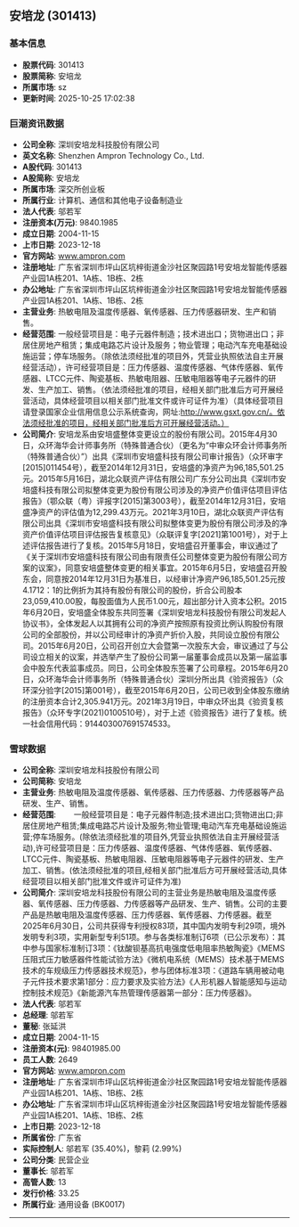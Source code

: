 ## 安培龙 (301413)

### 基本信息

- **股票代码**: 301413
- **股票简称**: 安培龙
- **所属市场**: sz
- **更新时间**: 2025-10-25 17:02:38

### 巨潮资讯数据

- **公司全称**: 深圳安培龙科技股份有限公司
- **英文名称**: Shenzhen Ampron Technology Co., Ltd.
- **A股代码**: 301413
- **A股简称**: 安培龙
- **所属市场**: 深交所创业板
- **所属行业**: 计算机、通信和其他电子设备制造业
- **法人代表**: 邬若军
- **注册资本(万元)**: 9840.1985
- **成立日期**: 2004-11-15
- **上市日期**: 2023-12-18
- **官方网站**: www.ampron.com
- **注册地址**: 广东省深圳市坪山区坑梓街道金沙社区聚园路1号安培龙智能传感器产业园1A栋201、1A栋、1B栋、2栋
- **办公地址**: 广东省深圳市坪山区坑梓街道金沙社区聚园路1号安培龙智能传感器产业园1A栋201、1A栋、1B栋、2栋
- **主营业务**: 热敏电阻及温度传感器、氧传感器、压力传感器研发、生产和销售。
- **经营范围**: 一般经营项目是：电子元器件制造；技术进出口；货物进出口；非居住房地产租赁；集成电路芯片设计及服务；物业管理；电动汽车充电基础设施运营；停车场服务。（除依法须经批准的项目外，凭营业执照依法自主开展经营活动），许可经营项目是：压力传感器、温度传感器、气体传感器、氧传感器、LTCC元件、陶瓷基板、热敏电阻器、压敏电阻器等电子元器件的研发、生产加工、销售。（依法须经批准的项目，经相关部门批准后方可开展经营活动，具体经营项目以相关部门批准文件或许可证件为准）（具体经营项目请登录国家企业信用信息公示系统查询，网址:http://www.gsxt.gov.cn/。依法须经批准的项目，经相关部门批准后方可开展经营活动。）
- **公司简介**: 安培龙系由安培盛整体变更设立的股份有限公司。2015年4月30日，众环海华会计师事务所（特殊普通合伙）（更名为“中审众环会计师事务所（特殊普通合伙）”）出具《深圳市安培盛科技有限公司审计报告》（众环审字[2015]011454号），截至2014年12月31日，安培盛的净资产为96,185,501.25元。2015年5月16日，湖北众联资产评估有限公司广东分公司出具《深圳市安培盛科技有限公司拟整体变更为股份有限公司涉及的净资产价值评估项目评估报告》（鄂众联（粤）评报字[2015]第3003号），截至2014年12月31日，安培盛净资产的评估值为12,299.43万元。2021年3月10日，湖北众联资产评估有限公司出具《深圳市安培盛科技有限公司拟整体变更为股份有限公司涉及的净资产价值评估项目评估报告复核意见》（众联评复字[2021]第1001号），对于上述评估报告进行了复核。2015年5月18日，安培盛召开董事会，审议通过了《关于深圳市安培盛科技有限公司由有限责任公司整体变更为股份有限公司方案的议案》，同意安培盛整体变更的相关事宜。2015年6月5日，安培盛召开股东会，同意按2014年12月31日为基准日，以经审计净资产96,185,501.25元按4.1712：1的比例折为其持有股份有限公司的股份，折合公司股本23,059,410.00股，每股面值为人民币1.00元，超出部分计入资本公积。2015年6月20日，安培盛全体股东共同签署《深圳安培龙科技股份有限公司发起人协议书》，全体发起人以其拥有公司的净资产按照原有投资比例认购股份有限公司的全部股份，并以公司经审计的净资产折价入股，共同设立股份有限公司。2015年6月20日，公司召开创立大会暨第一次股东大会，审议通过了与公司设立相关的议案，并选举产生了股份公司第一届董事会成员以及第一届监事会中股东代表监事成员。同日，公司全体股东签署了公司章程。2015年6月20日，众环海华会计师事务所（特殊普通合伙）深圳分所出具《验资报告》（众环深分验字[2015]第001号），截至2015年6月20日，公司已收到全体股东缴纳的注册资本合计2,305.941万元。2021年3月19日，中审众环出具《验资复核报告》（众环专字(2021)0100510号），对于上述《验资报告》进行了复核。统一社会信用代码：914403007691574533。

### 雪球数据

- **公司全称**: 深圳安培龙科技股份有限公司
- **公司简称**: 安培龙
- **主营业务**: 热敏电阻及温度传感器、氧传感器、压力传感器、力传感器等产品研发、生产、销售。
- **经营范围**: 　　一般经营项目是：电子元器件制造;技术进出口;货物进出口;非居住房地产租赁;集成电路芯片设计及服务;物业管理;电动汽车充电基础设施运营;停车场服务。(除依法须经批准的项目外,凭营业执照依法自主开展经营活动),许可经营项目是：压力传感器、温度传感器、气体传感器、氧传感器、LTCC元件、陶瓷基板、热敏电阻器、压敏电阻器等电子元器件的研发、生产加工、销售。(依法须经批准的项目,经相关部门批准后方可开展经营活动,具体经营项目以相关部门批准文件或许可证件为准)
- **公司简介**: 深圳安培龙科技股份有限公司的主营业务是热敏电阻及温度传感器、氧传感器、压力传感器、力传感器等产品研发、生产、销售。公司的主要产品是热敏电阻及温度传感器、压力传感器、氧传感器、力传感器。截至2025年6月30日，公司共获得专利授权83项，其中国内发明专利29项，境外发明专利3项，实用新型专利51项。参与各类标准制订6项（已公示发布）：其中参与国家标准制订3项：《钛酸钡基高抗电强度低电阻率热敏陶瓷》《MEMS压阻式压力敏感器件性能试验方法》《微机电系统（MEMS）技术基于MEMS技术的车规级压力传感器技术规范》，参与团体标准3项：《道路车辆用被动电子元件技术要求第1部分：应力要求及实验方法》《人形机器人智能感知与运动控制技术规范》《新能源汽车热管理传感器第一部分：压力传感器》。
- **法人代表**: 邬若军
- **总经理**: 邬若军
- **董秘**: 张延洪
- **成立日期**: 2004-11-15
- **注册资本(元)**: 98401985.00
- **员工人数**: 2649
- **官方网站**: www.ampron.com
- **注册地址**: 广东省深圳市坪山区坑梓街道金沙社区聚园路1号安培龙智能传感器产业园1A栋201、1A栋、1B栋、2栋
- **办公地址**: 广东省深圳市坪山区坑梓街道金沙社区聚园路1号安培龙智能传感器产业园1A栋201、1A栋、1B栋、2栋
- **上市日期**: 2023-12-18
- **所属省份**: 广东省
- **实际控制人**: 邬若军 (35.40%)，黎莉 (2.99%)
- **公司分类**: 民营企业
- **董事长**: 邬若军
- **高管人数**: 13
- **发行价格**: 33.25
- **所属行业**: 通用设备 (BK0017)

---